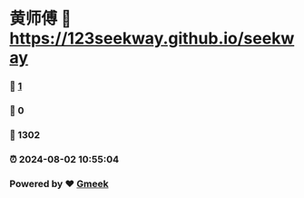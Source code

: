 # 黄师傅 :link: https://123seekway.github.io/seekway 
### :page_facing_up: [1](https://123seekway.github.io/seekway/tag.html) 
### :speech_balloon: 0 
### :hibiscus: 1302 
### :alarm_clock: 2024-08-02 10:55:04 
### Powered by :heart: [Gmeek](https://github.com/Meekdai/Gmeek)
